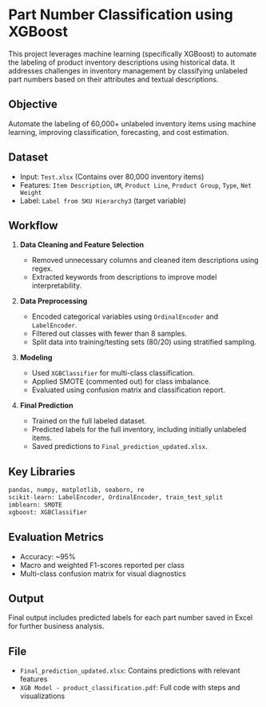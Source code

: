 
# Part Number Classification using XGBoost

This project leverages machine learning (specifically XGBoost) to automate the labeling of product inventory descriptions using historical data. It addresses challenges in inventory management by classifying unlabeled part numbers based on their attributes and textual descriptions.

## Objective
Automate the labeling of 60,000+ unlabeled inventory items using machine learning, improving classification, forecasting, and cost estimation.

## Dataset
- Input: `Test.xlsx` (Contains over 80,000 inventory items)
- Features: `Item Description`, `UM`, `Product Line`, `Product Group`, `Type`, `Net Weight`
- Label: `Label from SKU Hierarchy3` (target variable)

## Workflow

1. **Data Cleaning and Feature Selection**
   - Removed unnecessary columns and cleaned item descriptions using regex.
   - Extracted keywords from descriptions to improve model interpretability.

2. **Data Preprocessing**
   - Encoded categorical variables using `OrdinalEncoder` and `LabelEncoder`.
   - Filtered out classes with fewer than 8 samples.
   - Split data into training/testing sets (80/20) using stratified sampling.

3. **Modeling**
   - Used `XGBClassifier` for multi-class classification.
   - Applied SMOTE (commented out) for class imbalance.
   - Evaluated using confusion matrix and classification report.

4. **Final Prediction**
   - Trained on the full labeled dataset.
   - Predicted labels for the full inventory, including initially unlabeled items.
   - Saved predictions to `Final_prediction_updated.xlsx`.

## Key Libraries
```python
pandas, numpy, matplotlib, seaborn, re
scikit-learn: LabelEncoder, OrdinalEncoder, train_test_split
imblearn: SMOTE
xgboost: XGBClassifier
```

## Evaluation Metrics
- Accuracy: ~95%
- Macro and weighted F1-scores reported per class
- Multi-class confusion matrix for visual diagnostics

## Output
Final output includes predicted labels for each part number saved in Excel for further business analysis.

## File
- `Final_prediction_updated.xlsx`: Contains predictions with relevant features
- `XGB Model - product_classification.pdf`: Full code with steps and visualizations
